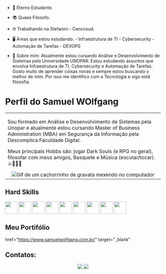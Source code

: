 - 🔭 Eterno Estudante.
- 📚 Quase Filosofo.
- 🌐 Trabalhando na Stefanini - Cencosud.
- 🖥️ Áreas que estou estudando:
      - Infraestrutura de TI
      - Cybersecurity 
      - Automação de Tarefas
      - DEVOPS
  
- 🤖 Sobre mim: Atualmente estou cursando Análise e Desenvolvimento de Sistemas pela Universidade UNOPAR. Estou estudando assuntos que envolva Infraestrutura de TI, Cybersecurity e Automação de Tarefas. Gosto muito de aprender coisas novas e sempre estou buscando o melhor de mim. Por isso me identifico com a Tecnologia e sigo está filosofia.


# Perfil do Samuel WOlfgang

<p align="right">
<table width="100%">
<tr><td valign="top" width="50%">

Sou formado em Análise e Desenvolvimento de Sistemas pela Unopar e atualmente estou cursando Master of Business Administration (MBA) em Segurança da Informação pela Descomplica Faculdade Digital.

Meus principais Hobbs são: jogar Dark Souls (e RPG no geral), filosofar com meus amigos, Basquete e Música (escutar/tocar). ⚔️👨🏾‍💻
  
<div align="center"> 
  <img src="https://media.tenor.com/tqoX4Da8YmwAAAAC/doggo-dog.gif" alt="Gif de um cachorrinho de gravata mexendo no computador">
</div>

</td></tr>
</table>
</p>

## Hard Skills

<img src="https://cdn.jsdelivr.net/gh/devicons/devicon@latest/icons/linux/linux-original.svg" width="40" height="40"/> <img src="https://cdn.jsdelivr.net/gh/devicons/devicon@latest/icons/python/python-original.svg" width="40" height="40"/> <img src="https://cdn.jsdelivr.net/gh/devicons/devicon@latest/icons/c/c-original.svg" width="40" height="40"/> <img src="https://cdn.jsdelivr.net/gh/devicons/devicon@latest/icons/flask/flask-original.svg" width="40" height="40"/> <img src="https://cdn.jsdelivr.net/gh/devicons/devicon@latest/icons/swagger/swagger-original.svg" width="40" height="40"/> <img src="https://cdn.jsdelivr.net/gh/devicons/devicon@latest/icons/html5/html5-original.svg" width="40" height="40"/> <img src="https://cdn.jsdelivr.net/gh/devicons/devicon@latest/icons/css3/css3-original.svg" width="40" height="40"/> <img src="https://cdn.jsdelivr.net/gh/devicons/devicon@latest/icons/git/git-original.svg" width="40" height="40"/> <img src="https://cdn.jsdelivr.net/gh/devicons/devicon@latest/icons/amazonwebservices/amazonwebservices-original-wordmark.svg" width="40" height="40"/>

## Meu Portifólio
<a> href="https://www.samuelwolfgang.com.br/" target="_blank"<img src gnu-linux.jpg></a>

## Contatos:
<div align="center"> 
  <a href="https://www.linkedin.com/in/samuelwolfgang/" target="_blank"><img src="https://img.shields.io/badge/-LinkedIn-%230077B5?style=for-the-badge&logo=linkedin&logoColor=white" target="_blank"></a>
  <a href = "mailto:jsamuelwolfgang@gmail.com"><img src="https://img.shields.io/badge/-Gmail-%23333?style=for-the-badge&logo=gmail&logoColor=white" target="_blank"></a> 
</div>
